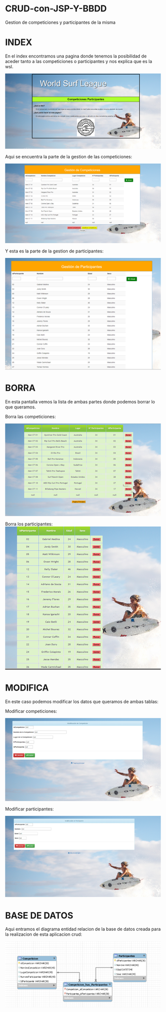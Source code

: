 # CRUD-con-JSP-Y-BBDD

Gestion de competiciones y participantes de la misma

# INDEX
   
   En el index encontramos una pagina donde tenemos la posibilidad de aceder tanto a las competiciones o participantes
   y nos explica que es la wsl.
   
![Index](https://github.com/fjcmolina/CRUD-con-JSP-Y-BBDD/blob/master/Imagenes/INDEX.PNG)

   Aqui se encuentra la parte de la gestion de las competiciones:
   
![Index](https://github.com/fjcmolina/CRUD-con-JSP-Y-BBDD/blob/master/Imagenes/competicion.PNG)

   Y esta es la parte de la gestion de participantes:
   
![Index](https://github.com/fjcmolina/CRUD-con-JSP-Y-BBDD/blob/master/Imagenes/participantes.PNG)

# BORRA

   En esta pantalla vemos la lista de ambas partes donde podemos borrar lo que queramos.
   
   Borra las competiciones:
   
![Borra](https://github.com/fjcmolina/CRUD-con-JSP-Y-BBDD/blob/master/Imagenes/competicionBorrar.PNG)

   Borra los participantes:
![Borra](https://github.com/fjcmolina/CRUD-con-JSP-Y-BBDD/blob/master/Imagenes/participantesBorra.PNG)

# MODIFICA

   En este caso podemos modificar los datos que queramos de ambas tablas:
   
   Modificar competiciones:
   
![Modifica](https://github.com/fjcmolina/CRUD-con-JSP-Y-BBDD/blob/master/Imagenes/competicionModificar.PNG)

   Modificar participantes:
   
![Modifica](https://github.com/fjcmolina/CRUD-con-JSP-Y-BBDD/blob/master/Imagenes/participantesModificar.PNG)

# BASE DE DATOS

   Aqui entramos el diagrama entidad relacion de la base de datos creada para la realizacion de esta
   aplicacion crud:
   
![Base de Datos](https://github.com/fjcmolina/CRUD-con-JSP-Y-BBDD/blob/master/Imagenes/basedatos.PNG)
